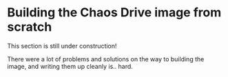 # Building the Chaos Drive image from scratch

This section is still under construction!

There were a lot of problems and solutions on the way to building the image, and writing them up cleanly is.. hard.
